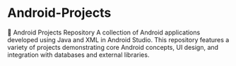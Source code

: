# Android-Projects
 📱 Android Projects Repository A collection of Android applications developed using Java and XML in Android Studio. This repository features a variety of projects demonstrating core Android concepts, UI design, and integration with databases and external libraries.
